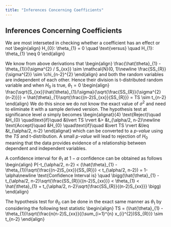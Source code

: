 ```yaml
---
title: "Inferences Concerning Coefficients"
---
```


## Inferences Concerning Coefficients

We are most interseted in checking whether a coefficient has an effect or not
\begin{align}
        H_{0}: \theta_{1} = 0 \quad \text{versus} \quad H_{1}: \theta_{1} \neq 0
    \end{align}

We know from above derivations that
\begin{align}
        \frac{\hat{\theta}\_{1} - \theta_{1}}{\sigma^{2} / S_{xx}} \sim \mathcal{N}(0, 1)\newline
        \frac{SS_{R}}{\sigma^{2}} \sim \chi_{n-2}^{2}
    \end{align}
and both the random variables are independent of each other. Hence their division is t-distributed random variable and when $H_{0}$ is true, $\theta_{1} = 0$
\begin{align}
        \frac{\sqrt{S_{xx}}\hat{\theta}\_{1}/\sigma}{\sqrt{\frac{SS_{R}}{\sigma^{2} (n-2)}}} = \hat{\theta}\_{1}\sqrt{\frac{(n-2)S_{xx}}{SS_{R}}} = TS \sim t_{n-2}
    \end{align}
We do this since we do not know the exact value of $\sigma^{2}$ and need to eliminate it with a sample derived version. The hypothesis test at significance level $\alpha$ simply becomes
\begin{alignat}{4}
        \text{Reject}\quad &H_{0} \quad\text{if}\quad &\lvert TS \rvert &> &t_{\alpha/2, n-2}\newline
        \text{Accept}\quad &H_{0} \quad\text{if}\quad &\vert TS \rvert &\leq &t_{\alpha/2, n-2}
    \end{alignat}
which can be converted to a *p-value* using the $TS$ and t-distribution. A small *p-value* will lead to rejection of $H_{0}$ meaning that the data provides evidence of a relationship between dependent and independent variables.


A confidence interval for $\theta_{1}$ at $1-\alpha$ confidence can be obtained as follows
\begin{align}
        P(-t_{\alpha/2, n-2} < (\hat{\theta}\_{1} - \theta_{1})\sqrt{\frac{(n-2)S_{xx}}{SS_{R}}} < t_{\alpha/2, n-2}) = 1-\alpha\newline
        \text{Confidence Interval is} \quad \bigg(\hat{\theta}\_{1} - t_{\alpha/2, n-2}\sqrt{\frac{SS_{R}}{(n-2)S_{xx}}} < \theta_{1} < \hat{\theta}\_{1} + t_{\alpha/2, n-2}\sqrt{\frac{SS_{R}}{(n-2)S_{xx}}} \bigg)
    \end{align}

The hypothesis test for $\theta_{0}$ can be done in the exact same manner as $\theta_{1}$ by considering the following test statistic
\begin{align}
        TS = (\hat{\theta}\_{1} - \theta_{1})\sqrt{\frac{n(n-2)S_{xx}}{(\sum_{i=1}^{n} x_{i}^{2})SS_{R}}} \sim t_{n-2}
    \end{align}

